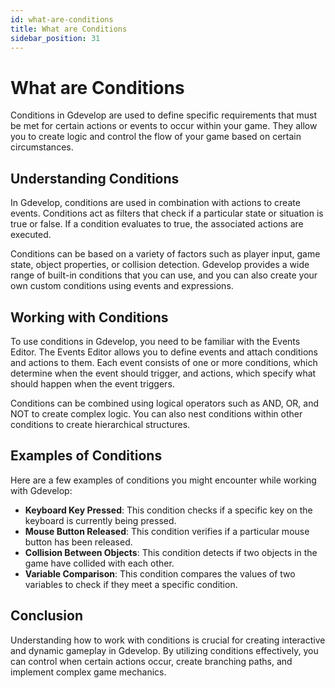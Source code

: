 ```yaml
---
id: what-are-conditions
title: What are Conditions
sidebar_position: 31
---
```


# What are Conditions

Conditions in Gdevelop are used to define specific requirements that must be met for certain actions or events to occur within your game. They allow you to create logic and control the flow of your game based on certain circumstances.

## Understanding Conditions

In Gdevelop, conditions are used in combination with actions to create events. Conditions act as filters that check if a particular state or situation is true or false. If a condition evaluates to true, the associated actions are executed.

Conditions can be based on a variety of factors such as player input, game state, object properties, or collision detection. Gdevelop provides a wide range of built-in conditions that you can use, and you can also create your own custom conditions using events and expressions.

## Working with Conditions

To use conditions in Gdevelop, you need to be familiar with the Events Editor. The Events Editor allows you to define events and attach conditions and actions to them. Each event consists of one or more conditions, which determine when the event should trigger, and actions, which specify what should happen when the event triggers.

Conditions can be combined using logical operators such as AND, OR, and NOT to create complex logic. You can also nest conditions within other conditions to create hierarchical structures.

## Examples of Conditions

Here are a few examples of conditions you might encounter while working with Gdevelop:

- **Keyboard Key Pressed**: This condition checks if a specific key on the keyboard is currently being pressed.
- **Mouse Button Released**: This condition verifies if a particular mouse button has been released.
- **Collision Between Objects**: This condition detects if two objects in the game have collided with each other.
- **Variable Comparison**: This condition compares the values of two variables to check if they meet a specific condition.

## Conclusion

Understanding how to work with conditions is crucial for creating interactive and dynamic gameplay in Gdevelop. By utilizing conditions effectively, you can control when certain actions occur, create branching paths, and implement complex game mechanics.
